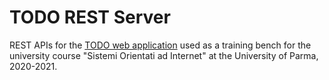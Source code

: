 # TODO REST Server
REST APIs for the [TODO web application][1] used as a training bench for the university course "Sistemi Orientati ad Internet" at the University of Parma, 2020-2021.

[1]: https://github.com/SOI-2020/todo-app
